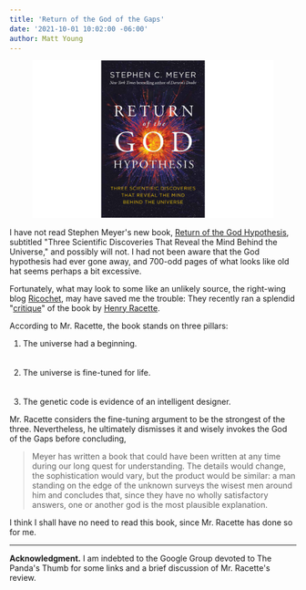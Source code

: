 ```yaml
---
title: 'Return of the God of the Gaps'
date: '2021-10-01 10:02:00 -06:00'
author: Matt Young
---
```

<figure>
<img src="/uploads/2021/Meyer_God_Hypothesis_Cover.jpg" alt="Book cover"/>

<figcaption><a href=" "><i> </i></a>
</figcaption>
</figure>

I have not read Stephen Meyer's new book, <a href="https://www.amazon.com/dp/B07G122JJN/">Return of the God Hypothesis</a>, subtitled "Three Scientific Discoveries That Reveal the Mind Behind the Universe," and possibly will not. I had not been aware that the God hypothesis had ever gone away, and 700-odd pages of what looks like old hat seems perhaps a bit excessive.

Fortunately, what may look to some like an unlikely source, the right-wing blog <a href="https://en.wikipedia.org/wiki/Ricochet_(website)">Ricochet</a>, may have saved me the trouble: They recently ran a splendid "<a href="https://ricochet.com/1059644/stephen-meyers-return-of-the-god-hypothesis/">critique</a>" of the book by <a href="https://poddtoppen.se/podcast/1535406429/clearer-thinking-with-spencer-greenberg/liberalism-and-conservatism-with-cassandra-xia-and-hank-racette">Henry Racette</a>.

According to Mr. Racette, the book stands on three pillars:

<!--more-->

<ol>
<li>The universe had a beginning.</li><br/><br/>
<li>The universe is fine-tuned for life.</li><br/><br/>
  <li>The genetic code is evidence of an intelligent designer. </li>
</ol>

Mr. Racette considers the fine-tuning argument to be the strongest of the three. Nevertheless, he ultimately dismisses it and wisely invokes the God of the Gaps before concluding,

<blockquote>Meyer has written a book that could have been written at any time during our long quest for understanding. The details would change, the sophistication would vary, but the product would be similar: a man standing on the edge of the unknown surveys the wisest men around him and concludes that, since they have no wholly satisfactory answers, one or another god is the most plausible explanation.</blockquote>

I think I shall have no need to read this book, since Mr. Racette has done so for me.

-----

**Acknowledgment.** I am indebted to the Google Group devoted to The Panda's Thumb for some links and a brief discussion of Mr. Racette's review.
